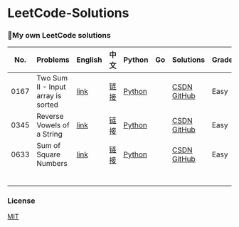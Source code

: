 # LeetCode-Solutions
### :green_heart:My own LeetCode solutions

| No.  | Problems                           | English                                                      | 中文                                                         | Python                                                       | Go   | Solutions                                                    | Grade | Algorithm |
| ---- | ---------------------------------- | ------------------------------------------------------------ | ------------------------------------------------------------ | ------------------------------------------------------------ | ---- | ------------------------------------------------------------ | ----- | --------- |
| 0167 | Two Sum II - Input array is sorted | [link](https://leetcode.com/problems/two-sum-ii-input-array-is-sorted/) | [链接](https://leetcode-cn.com/problems/two-sum-ii-input-array-is-sorted/) | [Python](https://github.com/Wonz5130/LeetCode-Solutions/blob/master/solutions/0167-Two-Sum-II-Input-array-is-sorted/0167.py) |      | [CSDN](https://wonzwang.blog.csdn.net/article/details/104271994) [GitHub](https://github.com/Wonz5130/LeetCode-Solutions/blob/master/solutions/0167-Two-Sum-II-Input-array-is-sorted/LeetCode-0167-题解.md) | Easy  | 双指针    |
| 0345 | Reverse Vowels of a String         | [link](https://leetcode.com/problems/reverse-vowels-of-a-string/) | [链接](https://leetcode-cn.com/problems/reverse-vowels-of-a-string/) | [Python](https://github.com/Wonz5130/LeetCode-Solutions/blob/master/solutions/0345-Reverse-Vowels-of-a-String/0345.py) |      | [CSDN](https://wonzwang.blog.csdn.net/article/details/104269137) [GitHub](https://github.com/Wonz5130/LeetCode-Solutions/blob/master/solutions/0345-Reverse-Vowels-of-a-String/LeetCode-0345-题解.md) | Easy  | 双指针    |
| 0633 | Sum of Square Numbers              | [link](https://leetcode.com/problems/sum-of-square-numbers)  | [链接](https://leetcode-cn.com/problems/sum-of-square-numbers/) | [Python](https://github.com/Wonz5130/LeetCode-Solutions/blob/master/solutions/0633-Sum-of-Square-Numbers/0633.py) |      | [CSDN](https://wonzwang.blog.csdn.net/article/details/104274301) [GitHub](https://github.com/Wonz5130/LeetCode-Solutions/blob/master/solutions/0633-Sum-of-Square-Numbers/LeetCode-0633-题解.md) | Easy  | 双指针    |
|      |                                    |                                                              |                                                              |                                                              |      |                                                              |       |           |
|      |                                    |                                                              |                                                              |                                                              |      |                                                              |       |           |
|      |                                    |                                                              |                                                              |                                                              |      |                                                              |       |           |
|      |                                    |                                                              |                                                              |                                                              |      |                                                              |       |           |
|      |                                    |                                                              |                                                              |                                                              |      |                                                              |       |           |
|      |                                    |                                                              |                                                              |                                                              |      |                                                              |       |           |

### License

[MIT](https://github.com/Wonz5130/LeetCode-Solutions/blob/master/LICENSE)